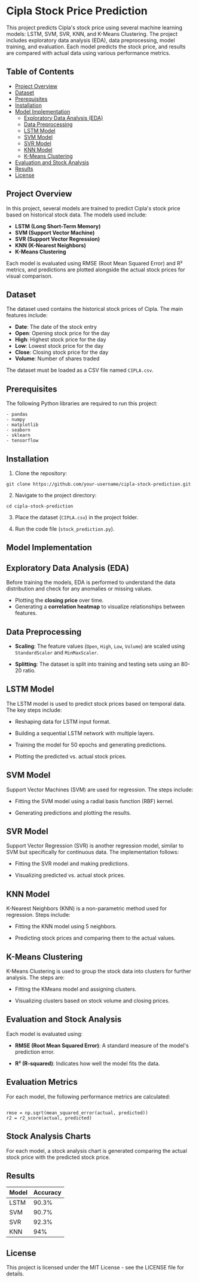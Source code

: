# Cipla Stock Price Prediction

This project predicts Cipla's stock price using several machine learning models: LSTM, SVM, SVR, KNN, and K-Means Clustering. The project includes exploratory data analysis (EDA), data preprocessing, model training, and evaluation. Each model predicts the stock price, and results are compared with actual data using various performance metrics.

## Table of Contents

- [Project Overview](#project-overview)
- [Dataset](#dataset)
- [Prerequisites](#prerequisites)
- [Installation](#installation)
- [Model Implementation](#model-implementation)
  - [Exploratory Data Analysis (EDA)](#exploratory-data-analysis-eda)
  - [Data Preprocessing](#data-preprocessing)
  - [LSTM Model](#lstm-model)
  - [SVM Model](#svm-model)
  - [SVR Model](#svr-model)
  - [KNN Model](#knn-model)
  - [K-Means Clustering](#k-means-clustering)
- [Evaluation and Stock Analysis](#evaluation-and-stock-analysis)
- [Results](#results)
- [License](#license)

## Project Overview

In this project, several models are trained to predict Cipla's stock price based on historical stock data. The models used include:
- **LSTM (Long Short-Term Memory)**
- **SVM (Support Vector Machine)**
- **SVR (Support Vector Regression)**
- **KNN (K-Nearest Neighbors)**
- **K-Means Clustering**

Each model is evaluated using RMSE (Root Mean Squared Error) and R² metrics, and predictions are plotted alongside the actual stock prices for visual comparison.

## Dataset

The dataset used contains the historical stock prices of Cipla. The main features include:
- **Date**: The date of the stock entry
- **Open**: Opening stock price for the day
- **High**: Highest stock price for the day
- **Low**: Lowest stock price for the day
- **Close**: Closing stock price for the day
- **Volume**: Number of shares traded

The dataset must be loaded as a CSV file named `CIPLA.csv`.

## Prerequisites

The following Python libraries are required to run this project:
```
- pandas
- numpy
- matplotlib
- seaborn
- sklearn
- tensorflow

```

## Installation

1. Clone the repository:

```
git clone https://github.com/your-username/cipla-stock-prediction.git

```

2. Navigate to the project directory:

```
cd cipla-stock-prediction

```

3. Place the dataset (```CIPLA.csv```) in the project folder.

4. Run the code file (```stock_prediction.py```).

## Model Implementation

## Exploratory Data Analysis (EDA)

Before training the models, EDA is performed to understand the data distribution and check for any anomalies or missing values.

- Plotting the **closing price** over time.
- Generating a **correlation heatmap** to visualize relationships between features.

## Data Preprocessing

- **Scaling**: The feature values (```Open```, ```High```, ```Low```, ```Volume```) are scaled using ```StandardScaler``` and ```MinMaxScaler```.

- **Splitting**: The dataset is split into training and testing sets using an 80-20 ratio.

## LSTM Model

The LSTM model is used to predict stock prices based on temporal data. The key steps include:

- Reshaping data for LSTM input format.

- Building a sequential LSTM network with multiple layers.

- Training the model for 50 epochs and generating predictions.

- Plotting the predicted vs. actual stock prices.

## SVM Model

Support Vector Machines (SVM) are used for regression. The steps include:

- Fitting the SVM model using a radial basis function (RBF) kernel.

- Generating predictions and plotting the results.

## SVR Model

Support Vector Regression (SVR) is another regression model, similar to SVM but specifically for continuous data. The implementation follows:

- Fitting the SVR model and making predictions.

- Visualizing predicted vs. actual stock prices.

## KNN Model

K-Nearest Neighbors (KNN) is a non-parametric method used for regression. Steps include:

- Fitting the KNN model using 5 neighbors.

- Predicting stock prices and comparing them to the actual values.

## K-Means Clustering

K-Means Clustering is used to group the stock data into clusters for further analysis. The steps are:

- Fitting the KMeans model and assigning clusters.

- Visualizing clusters based on stock volume and closing prices.

## Evaluation and Stock Analysis

Each model is evaluated using:

- **RMSE (Root Mean Squared Error)**: A standard measure of the model's prediction error.

- **R² (R-squared)**: Indicates how well the model fits the data.

## Evaluation Metrics

For each model, the following performance metrics are calculated:

```

rmse = np.sqrt(mean_squared_error(actual, predicted))
r2 = r2_score(actual, predicted)

```

## Stock Analysis Charts

For each model, a stock analysis chart is generated comparing the actual stock price with the predicted stock price.

## Results

| Model            | Accuracy                                                               |
| ----------------- | ------------------------------------------------------------------ |
| LSTM | 90.3% |
| SVM | 90.7% |
| SVR| 92.3% |
| KNN | 94% |

## License

This project is licensed under the MIT License - see the LICENSE file for details.
